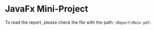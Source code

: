 # JavaFx Mini-Project

To read the report, please check the file with the path: `\Report\Main.pdf`.
